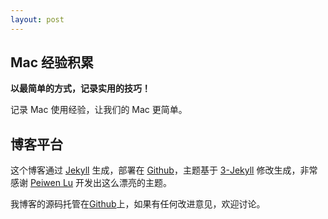 ```yaml
---
layout: post
---
```


## Mac 经验积累

**以最简单的方式，记录实用的技巧！**


记录 Mac 使用经验，让我们的 Mac 更简单。



## 博客平台

这个博客通过 [Jekyll](http://jekyllrb.com/) 生成，部署在 [Github](https://pages.github.com)，主题基于 [3-Jekyll](https://github.com/P233/3-Jekyll) 修改生成，非常感谢 [Peiwen Lu](https://github.com/P233) 开发出这么漂亮的主题。

我博客的源码托管在[Github](https://github.com/justinding/justinding.github.io)上，如果有任何改进意见，欢迎讨论。
